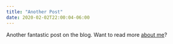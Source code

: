 ```yaml
---
title: "Another Post"
date: 2020-02-02T22:00:04-06:00
---
```

Another fantastic post on the blog. Want to read more [about me](/about)?
